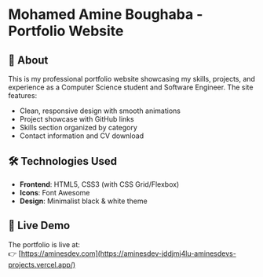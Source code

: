 # Mohamed Amine Boughaba - Portfolio Website
## 🌟 About
This is my professional portfolio website showcasing my skills, projects, and experience as a Computer Science student and Software Engineer. The site features:

- Clean, responsive design with smooth animations
- Project showcase with GitHub links
- Skills section organized by category
- Contact information and CV download

## 🛠 Technologies Used
- **Frontend**: HTML5, CSS3 (with CSS Grid/Flexbox)
- **Icons**: Font Awesome
- **Design**: Minimalist black & white theme

## 🚀 Live Demo
The portfolio is live at:  
👉 [https://aminesdev.com](https://aminesdev-jddjmj4lu-aminesdevs-projects.vercel.app/)
